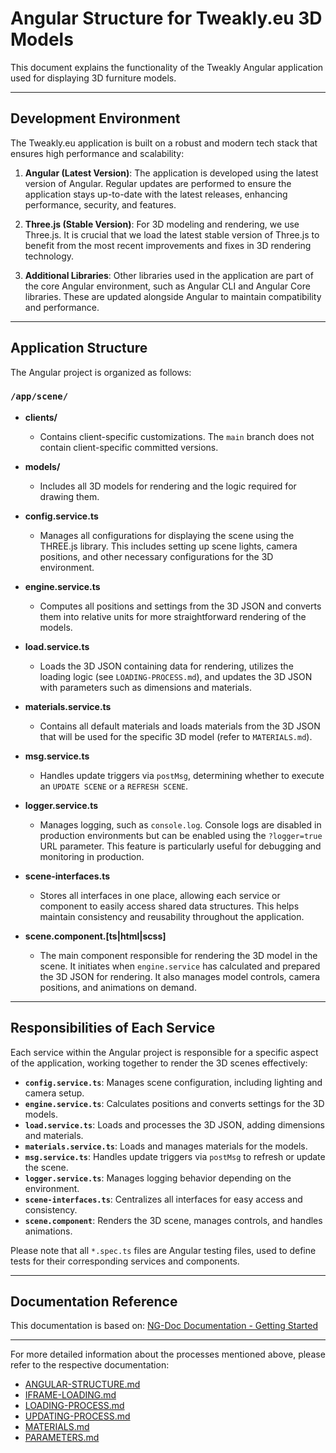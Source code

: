 # Angular Structure for Tweakly.eu 3D Models

This document explains the functionality of the Tweakly Angular application used for displaying 3D furniture models.

---

## Development Environment

The Tweakly.eu application is built on a robust and modern tech stack that ensures high performance and scalability:

1. **Angular (Latest Version)**: The application is developed using the latest version of Angular. Regular updates are performed to ensure the application stays up-to-date with the latest releases, enhancing performance, security, and features.

2. **Three.js (Stable Version)**: For 3D modeling and rendering, we use Three.js. It is crucial that we load the latest stable version of Three.js to benefit from the most recent improvements and fixes in 3D rendering technology.

3. **Additional Libraries**: Other libraries used in the application are part of the core Angular environment, such as Angular CLI and Angular Core libraries. These are updated alongside Angular to maintain compatibility and performance.

---

## Application Structure

The Angular project is organized as follows:

### `/app/scene/`

- **clients/**
  - Contains client-specific customizations. The `main` branch does not contain client-specific committed versions.

- **models/**
  - Includes all 3D models for rendering and the logic required for drawing them.

- **config.service.ts**
  - Manages all configurations for displaying the scene using the THREE.js library. This includes setting up scene lights, camera positions, and other necessary configurations for the 3D environment.

- **engine.service.ts**
  - Computes all positions and settings from the 3D JSON and converts them into relative units for more straightforward rendering of the models.

- **load.service.ts**
  - Loads the 3D JSON containing data for rendering, utilizes the loading logic (see `LOADING-PROCESS.md`), and updates the 3D JSON with parameters such as dimensions and materials.

- **materials.service.ts**
  - Contains all default materials and loads materials from the 3D JSON that will be used for the specific 3D model (refer to `MATERIALS.md`).

- **msg.service.ts**
  - Handles update triggers via `postMsg`, determining whether to execute an `UPDATE SCENE` or a `REFRESH SCENE`.

- **logger.service.ts**
  - Manages logging, such as `console.log`. Console logs are disabled in production environments but can be enabled using the `?logger=true` URL parameter. This feature is particularly useful for debugging and monitoring in production.

- **scene-interfaces.ts**
  - Stores all interfaces in one place, allowing each service or component to easily access shared data structures. This helps maintain consistency and reusability throughout the application.

- **scene.component.[ts|html|scss]**
  - The main component responsible for rendering the 3D model in the scene. It initiates when `engine.service` has calculated and prepared the 3D JSON for rendering. It also manages model controls, camera positions, and animations on demand.

---

## Responsibilities of Each Service

Each service within the Angular project is responsible for a specific aspect of the application, working together to render the 3D scenes effectively:

- **`config.service.ts`**: Manages scene configuration, including lighting and camera setup.
- **`engine.service.ts`**: Calculates positions and converts settings for the 3D models.
- **`load.service.ts`**: Loads and processes the 3D JSON, adding dimensions and materials.
- **`materials.service.ts`**: Loads and manages materials for the models.
- **`msg.service.ts`**: Handles update triggers via `postMsg` to refresh or update the scene.
- **`logger.service.ts`**: Manages logging behavior depending on the environment.
- **`scene-interfaces.ts`**: Centralizes all interfaces for easy access and consistency.
- **`scene.component`**: Renders the 3D scene, manages controls, and handles animations.

Please note that all `*.spec.ts` files are Angular testing files, used to define tests for their corresponding services and components.

---

## Documentation Reference

This documentation is based on:
[NG-Doc Documentation - Getting Started](https://ng-doc.com/docs/getting-started/installation)

---

For more detailed information about the processes mentioned above, please refer to the respective documentation:
- [ANGULAR-STRUCTURE.md](/docs/ANGULAR-STRUCTURE.md)
- [IFRAME-LOADING.md](/docs/IFRAME-LOADING.md)
- [LOADING-PROCESS.md](/docs/LOADING-PROCESS.md)
- [UPDATING-PROCESS.md](/docs/UPDATING-PROCESS.md)
- [MATERIALS.md](/docs/MATERIALS.md)
- [PARAMETERS.md](/docs/PARAMETERS.md)